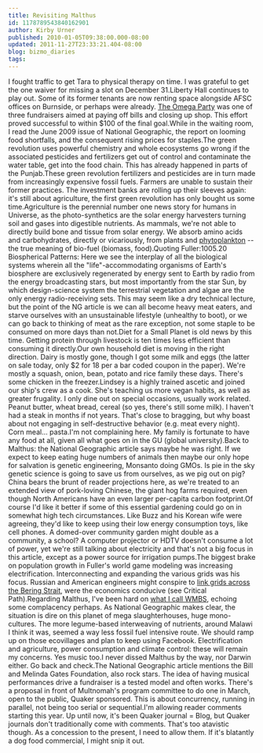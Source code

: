```yaml
---
title: Revisiting Malthus
id: 1178789543840162901
author: Kirby Urner
published: 2010-01-05T09:38:00.000-08:00
updated: 2011-11-27T23:33:21.404-08:00
blog: bizmo_diaries
tags: 
---
```


I fought traffic to get Tara to physical therapy on time.  I was grateful to get the one waiver for missing a slot on December 31.Liberty Hall continues to play out.  Some of its former tenants are now renting space alongside AFSC offices on Burnside, or perhaps were already.  [The Omega Party](http://controlroom.blogspot.com/2010/01/omega-party-setup.html) was one of three fundraisers aimed at paying off bills and closing up shop.  This effort proved successful to within $100 of the final goal.While in the waiting room, I read the June 2009 issue of National Geographic, the report on looming food shortfalls, and the consequent rising prices for staples.The green revolution uses powerful chemistry and whole ecosystems go wrong if the associated pesticides and fertilizers get out of control and contaminate the water table, get into the food chain.  This has already happened in parts of the Punjab.These green revolution fertilizers and pesticides are in turn made from increasingly expensive fossil fuels. Farmers are unable to sustain their former practices.  The investment banks are rolling up their sleeves again:  it's still about agriculture, the first green revolution has only bought us some time.Agriculture is the perennial number one news story for humans in Universe, as the photo-synthetics are the solar energy harvesters turning soil and gases into digestible nutrients.  As mammals, we're not able to directly build bone and tissue from solar energy. We absorb amino acids and carbohydrates, directly or vicariously, from plants and [phytoplankton](http://en.wikipedia.org/wiki/Phytoplankton) -- the true meaning of bio-fuel (biomass, food).Quoting Fuller:1005.20   Biospherical Patterns: Here we see the interplay of all the biological systems wherein all the "life"-accommodating organisms of Earth's biosphere are exclusively regenerated by energy sent to Earth by radio from the energy broadcasting stars, but most importantly from the star Sun, by which design-science system the terrestrial vegetation and algae are the only energy radio-receiving sets.   This may seem like a dry technical lecture, but the point of the NG article is we can all become heavy meat eaters, and starve ourselves with an unsustainable lifestyle (unhealthy to boot), or we can go back to thinking of meat as the rare exception, not some staple to be consumed on more days than not.Diet for a Small Planet is old news by this time.  Getting protein through livestock is ten times less efficient than consuming it directly.Our own household diet is moving in the right direction.  Dairy is mostly gone, though I got some milk and eggs (the latter on sale today, only $2 for 18 per a bar coded coupon in the paper).  We're mostly a squash, onion, bean, potato and rice family these days.  There's some chicken in the freezer.Lindsey is a highly trained ascetic and joined our ship's crew as a cook.  She's teaching us more vegan habits, as well as greater frugality.  I only dine out on special occasions, usually work related.  Peanut butter, wheat bread, cereal (so yes, there's still some milk).  I haven't had a steak in months if not years.  That's close to bragging, but why boast about not engaging in self-destructive behavior (e.g. meat every night).  Corn meal... pasta.I'm not complaining here.  My family is fortunate to have any food at all, given all what goes on in the GU (global university).Back to Malthus:  the National Geographic article says maybe he was right.  If we expect to keep eating huge numbers of animals then maybe our only hope for salvation is genetic engineering, Monsanto doing GMOs.  Is pie in the sky genetic science is going to save us from ourselves, as we pig out on pig?  China bears the brunt of reader projections here, as we're treated to an extended view of pork-loving Chinese, the giant hog farms required, even though North Americans have an even larger per-capita carbon footprint.Of course I'd like it better if some of this essential gardening could go on in somewhat high tech circumstances.  Like Buzz and his Korean wife were agreeing, they'd like to keep using their low energy consumption toys, like cell phones. A domed-over community garden might double as a community, a school? A computer projector or HDTV doesn't consume a lot of power, yet we're still talking about electricity and that's not a big focus in this article, except as a power source for irrigation pumps.The biggest brake on population growth in Fuller's world game modeling was increasing electrification.  Interconnecting and expanding the various grids was his focus.  Russian and American engineers might conspire to [link grids across the Bering Strait](http://debatecoaches.org/wiki/index.php?title=Georgetown_Day_%28DC%29_-_Alexandra_Evans_%26_Mia_Kunst), were the economics conducive (see Critical Path).Regarding Malthus, I've been hard on [what I call WMBS](http://controlroom.blogspot.com/2008/05/wmbs-satire.html), echoing some complacency perhaps.  As National Geographic makes clear, the situation is dire on this planet of mega slaughterhouses, huge mono-cultures. The more legume-based interweaving of nutrients, around Malawi I think it was, seemed a way less fossil fuel intensive route. We should ramp up on those ecovillages and plan to keep using Facebook. Electrification and agriculture, power consumption and climate control: these will remain my concerns. Yes music too.I never dissed Malthus by the way, nor Darwin either.  Go back and check.The National Geographic article mentions the Bill and Melinda Gates Foundation, also rock stars. The idea of having musical performances drive a fundraiser is a tested model and often works. There's a proposal in front of Multnomah's program committee to do one in March, open to the public, Quaker sponsored. This is about concurrency, running in parallel, not being too serial or sequential.I'm allowing reader comments starting this year.  Up until now, it's been Quaker journal = Blog, but Quaker journals don't traditionally come with comments.  That's too atavistic though.  As a concession to the present, I need to allow them.  If it's blatantly a dog food commercial, I might snip it out.